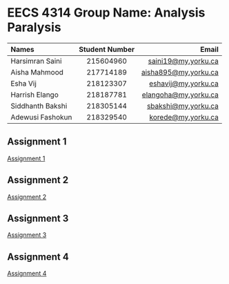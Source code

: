 
# EECS 4314 Group Name: Analysis Paralysis

| Names | Student Number | Email |
| :---         |     :---:      |          ---: |
| Harsimran Saini |  215604960 | saini19@my.yorku.ca |
| Aisha Mahmood |  217714189 | aisha895@my.yorku.ca |
| Esha Vij |  218123307 | eshavij@my.yorku.ca |
| Harrish Elango |  218187781 | elangoha@my.yorku.ca |
| Siddhanth Bakshi |  218305144 | sbakshi@my.yorku.ca  |
| Adewusi Fashokun | 218329540 | korede@my.yorku.ca | 

## Assignment 1
[Assignment 1](https://simransaini1999.github.io/eecs4314/Assignment_1/Assignment_1.html)

## Assignment 2
[Assignment 2](https://simransaini1999.github.io/eecs4314/Assignment_2/Assignment_2.html)

## Assignment 3
[Assignment 3](https://simransaini1999.github.io/eecs4314/Assignment_3/Assignment_3.html)

## Assignment 4
[Assignment 4](https://simransaini1999.github.io/eecs4314/Assignment_4/Assignment_4.html)
